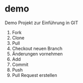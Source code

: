 # demo
Demo Projekt zur Einführung in GIT

1. Fork
2. Clone
3. Pull
4. Checkout neuen Branch
5. Änderungen vornehmen
6. Add
7. Commit
8. Push
9. Pull Request erstellen
